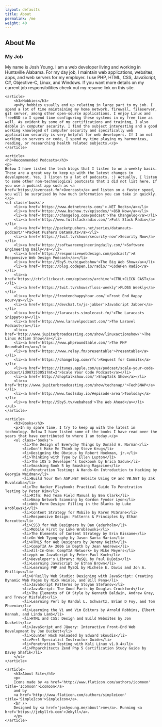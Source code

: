 ```yaml
---
layout: defaults
title: About
permalink: /me
weight: 40
---
```


<section class='content'>
<h2>About Me</h2>
    <article>
        <h3>My Job</h3>
        <p>My name is Josh Young. I am a web developer living and working in Huntsville Alabama. For my day job,
        I maintain web applications, websites, apps, and web servers for my employer. I use PHP, HTML, CSS, JavaScript, C#, Objective-C, Linux, and Windows. If you want more details on my current job responsibilities check out my resume link on this site.</p>
    </article>

    <article>
        <h3>Hobbies</h3>
        <p>My hobbies usually end up relating in large part to my job. I spend a lot of time maintaining my home network, firewall, fileserver, git server, among other open-source applications. I enjoy Linux and freeBSD so I spend time configuring these systems in my free time as well. As evident by some of my certifications and training, I also dabble in computer security. I find the subject interesting and a good working knowleged of computer security and specifically web application security is very helpful for web developers. If I am not working on servers or code, I spend my time playing my harmonicas, reading, or researching health related subjects.</p>
    </article>

    <article>
    <h3>Recommended Podcasts</h3>
    <p>
    Below I have listed the tech blogs that I listen to on a weekly basis. These are a great way to keep up with the latest changes in development. Yes, I listen to a lot of podcasts. :) Actually, I listen to some other non-technological postcasts that I did not list here. If you use a podcast app such as <a href='https://overcast.fm'>Overcast</a> and listen on a faster speed, you will be surprised by how much information you can take in quickly.</p>
    <ul class='books'>
        <li><a href='https://www.dotnetrocks.com/'>.NET Rocks</a></li>
        <li><a href='https://www.bsdnow.tv/episodes/'>BSD Now</a></li>
        <li><a href='https://changelog.com/podcast'>The Changelog</a></li>
        <li><a href='http://www.fullstackradio.com/'>Full Stack Radio</a></li>
        <li><a href='http://packetpushers.net/series/datanauts-podcast/'>Packet Pushers Datanauts</a></li>
        <li><a href='https://twit.tv/shows/security-now'>Security Now</a></li>
        <li><a href='https://softwareengineeringdaily.com/'>Software Engineering Daily</a></li>
        <li><a href='https://responsivewebdesign.com/podcast/'>A Responsive Web Design Podcast</a></li>
        <li><a href='http://5by5.tv/bigwebshow'>The Big Web Show</a></li>
        <li><a href='https://blog.codepen.io/radio/'>CodePen Radio</a></li>
        <li><a href='https://ctrlclickcast.com/episodes/archive'>CTRL+CLICK CAST</a></li>
        <li><a href='https://twit.tv/shows/floss-weekly'>FLOSS Weekly</a></li>
        <li><a href='http://frontendhappyhour.com/'>Front End Happy Hour</a></li>
        <li><a href='https://devchat.tv/js-jabber'>JavaScript Jabber</a></li>
        <li><a href='https://laracasts.simplecast.fm/'>The Laracasts Snippet</a></li>
        <li><a href='http://www.laravelpodcast.com/'>The Laravel Podcast</a></li>
        <li><a href='http://www.jupiterbroadcasting.com/show/linuxactionshow/'>The Linux Action Show</a></li>
        <li><a href='https://www.phproundtable.com/'>The PHP Roundtable</a></li>
        <li><a href='https://www.relay.fm/presentable'>Presentable</a></li>
        <li><a href='https://changelog.com/rfc'>Request for Commits</a></li>
        <li><a href='https://itunes.apple.com/us/podcast/scale-your-code-podcast/id987253051?mt=2'>Scale Your Code Podcast</a></li>
        <li><a href='http://shoptalkshow.com/'>ShopTalk Show</a></li>
        <li><a href='http://www.jupiterbroadcasting.com/show/techsnap/'>TechSNAP</a></li>
        <li><a href='http://www.toolsday.io/#episode-area'>Toolsday</a></li>
        <li><a href='http://5by5.tv/webahead'>The Web Ahead</a></li>
    </ul>
    </article>

    <article>
        <h3>Books</h3>
        <p>In my spare time, I try to keep up with the latest in technology. Below I have listed some of the books I have read over the years that have contributed to where I am today.</p>
        <ul class='books'>
            <li>The Design of Everyday Things by Donald A. Norman</li>
            <li>Don't Make Me Think by Steve Krug</li>
            <li>Designing the Obvious by Robert Hoekman, jr.</li>
            <li>Thinking with Type by Ellen Lupton</li>
            <li>The iOS 5 Developer's Cookbook by Erica Sadun</li>
            <li>Smashing Book 5 by Smashing Magazine</li>
            <li>Penetration Testing: A Hands-On Introduction to Hacking by Georgia Weidman</li>
            <li>Build Your Own ASP.NET Website Using C# and VB.NET by Zak Ruvalcaba</li>
            <li>The Hacker Playbook: Practical Guide To Penetration Testing by Peter Kim</li>
            <li>Rtfm: Red Team Field Manual by Ben Clark</li>
            <li>Nmap Network Scanning by Gordon Fyodor Lyon</li>
            <li>Web Form Design: Filling in the Blanks by Luke Wroblewski</li>
            <li>Content Strategy for Mobile by Karen McGrane</li>
            <li>Responsive Design: Patterns & Principles by Ethan Marcotte</li>
            <li>CSS3 for Web Designers by Dan Cederholm</li>
            <li>Mobile First by Luke Wroblewski</li>
            <li>The Elements of Content Strategy by Erin Kissane</li>
            <li>On Web Typography by Jason Santa Maria</li>
            <li>HTML5 for Web Designers by Jeremy Keith</li>
            <li>CompTIA A+ 2006 in Depth by Jean Andrews</li>
            <li>All-In-One: CompTIA Network+ by Mike Meyers</li>
            <li>ppk on JavaScript by Peter-Paul Koch</li>
            <li>Developer's Library: MySQL by Paul DuBois</li>
            <li>Learning JavaScript by Ethan Brown</li>
            <li>Learning PHP and MySQL by Michele E. Davis and Jon A. Phillips</li>
            <li>O'Reilly Web Studio: Designing with JavaScript: Creating Dynamic Web Pages by Nick Heinle, and Bill Pena</li>
            <li>JavaScript Patterns by Stoyan Stefanov</li>
            <li>JavaScript: The Good Parts by Douglas Crockford</li>
            <li>The Elements of C# Style by Kenneth Baldwin, Andrew Gray, and Trevor Misfeldt</li>
            <li>Learning Perl by Randal L. Schwartz, Brian D Foy, and Tom Phoenix</li>
            <li>Learning the Vi and Vim Editors by Arnold Robbins, Elbert Hannah, and Linda Lamb</li>
            <li>HTML and CSS: Design and Build Websites by Jon Duckett</li>
            <li>JavaScript and JQuery: Interactive Front-End Web Development by Jon Duckett</li>
            <li>Counter Hack Reloaded by Edward Skoudis</li>
            <li>Perl Specialist Instructor Guide</li>
            <li>Penetration Testing with Kali Linux v1.0.4</li>
            <li>Phparchitects Zend Php 5 Certification Study Guide by Davey Shafik</li>
        </ul>
    </article>

    <article>
        <h3>About Site</h3>
        <p>
        Icons made by <a href='http://www.flaticon.com/authors/icomoon' title='Icomoon'>Icomoon</a> 
        and by
        <a href='http://www.flaticon.com/authors/simpleicon' title='SimpleIcon'>SimpleIcon</a>.
        <br />
        Designed by <a href='joshyoung.me/about'>me</a>. Running <a href='https://jekyllrb.com'>Jekyll</a>.
        </p>
    </article>

</section>
